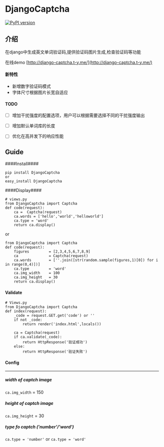 DjangoCaptcha 
=======================
[![PyPI version](https://badge.fury.io/py/DjangoCaptcha.png)](http://badge.fury.io/py/DjangoCaptcha)


介绍
----
在django中生成英文单词验证码,提供验证码图片生成,检查验证码等功能

在线demo [http://django-captcha.t-y.me/](http://django-captcha.t-y.me/)


#### 新特性
+ 新增数字验证码模式
+ 字体尺寸根据图片长宽自适应

#### TODO
- [ ] 增加干扰强度的配置选项，用户可以根据需要选择不同的干扰强度输出
- [ ] 增加默认单词库的长度
- [ ] 优化在高并发下的响应性能



Guide
---

####Install####
```
pip install DjangoCaptcha
or
easy_install DjangoCaptcha
```

####Display####

```
# views.py
from DjangoCaptcha import Captcha
def code(request):
    ca =  Captcha(request)
    ca.words = ['hello','world','helloworld']
    ca.type = 'word'
    return ca.display()
```
or 

```
from DjangoCaptcha import Captcha
def code(request):
    figures         = [2,3,4,5,6,7,8,9]
    ca              = Captcha(request)
    ca.words        = [''.join([str(random.sample(figures,1)[0]) for i in range(0,4)])]
    ca.type         = 'word'
    ca.img_width    = 100
    ca.img_height   = 30
    return ca.display()

```

#### Validate ####
```
# Views.py
from DjangoCaptcha import Captcha
def index(request):
    _code = request.GET.get('code') or ''
    if not _code:
        return render('index.html',locals())

    ca = Captcha(request)
    if ca.validate(_code):
        return HttpResponse('验证成功')
    else:
        return HttpResponse('验证失败')
```

#### Config ####
-----
##### width of captch image
`ca.img_width` = 150
##### height of captch image
`ca.img_height` = 30
##### type fo captch ('number'/'word')
`ca.type = 'number'`
or
`ca.type = 'word'`
